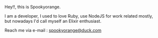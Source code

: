 Hey!!, this is Spookyorange.

I am a developer, I used to love Ruby, use NodeJS for work related mostly, but nowadays I'd call myself an Elixir enthusiast.

Reach me via e-mail : spookyorange@duck.com


<!---
spookyorange/spookyorange is a ✨ special ✨ repository because its `README.md` (this file) appears on your GitHub profile.
You can click the Preview link to take a look at your changes.
--->

